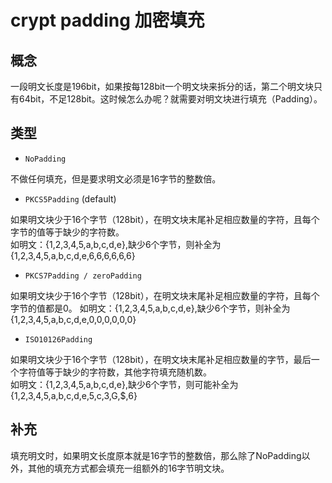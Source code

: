 # crypt padding 加密填充

## 概念

一段明文长度是196bit，如果按每128bit一个明文块来拆分的话，第二个明文块只有64bit，不足128bit。这时候怎么办呢？就需要对明文块进行填充（Padding）。  

## 类型

- `NoPadding`

不做任何填充，但是要求明文必须是16字节的整数倍。  

- `PKCS5Padding` (default)

如果明文块少于16个字节（128bit），在明文块末尾补足相应数量的字符，且每个字节的值等于缺少的字符数。  
如明文：{1,2,3,4,5,a,b,c,d,e},缺少6个字节，则补全为{1,2,3,4,5,a,b,c,d,e,6,6,6,6,6,6}  

- `PKCS7Padding / zeroPadding`

如果明文块少于16个字节（128bit），在明文块末尾补足相应数量的字符，且每个字节的值都是0。
如明文：{1,2,3,4,5,a,b,c,d,e},缺少6个字节，则补全为{1,2,3,4,5,a,b,c,d,e,0,0,0,0,0,0}  

- `ISO10126Padding`

如果明文块少于16个字节（128bit），在明文块末尾补足相应数量的字节，最后一个字符值等于缺少的字符数，其他字符填充随机数。  
如明文：{1,2,3,4,5,a,b,c,d,e},缺少6个字节，则可能补全为{1,2,3,4,5,a,b,c,d,e,5,c,3,G,$,6}  

## 补充

填充明文时，如果明文长度原本就是16字节的整数倍，那么除了NoPadding以外，其他的填充方式都会填充一组额外的16字节明文块。
